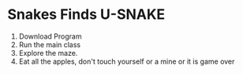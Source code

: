 # Snakes Finds U-SNAKE

1. Download Program
2. Run the main class 
3. Explore the maze.
4. Eat all the apples, don't touch yourself or a mine or it is game over
